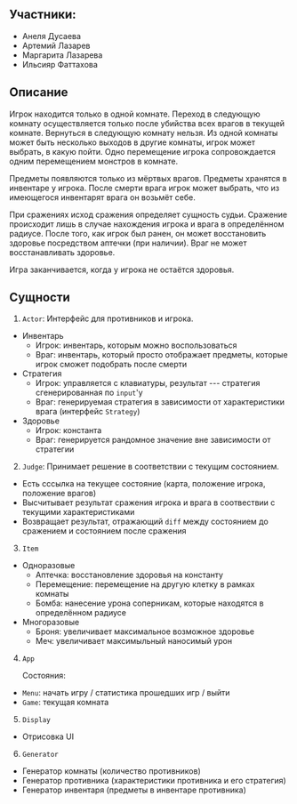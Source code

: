 ## Участники:
- Анеля Дусаева
- Артемий Лазарев
- Маргарита Лазарева
- Ильсияр Фаттахова

## Описание

Игрок находится только в одной комнате. Переход в следующую комнату осуществляется только после убийства всех врагов в текущей комнате. Вернуться в следующую комнату нельзя. Из одной комнаты может быть несколько выходов в другие комнаты, игрок может выбрать, в какую пойти. Одно перемещение игрока сопровождается одним перемещением монстров в комнате.

Предметы появляются только из мёртвых врагов. Предметы хранятся в инвентаре у игрока. После смерти врага игрок может выбрать, что из имеющегося инвентарят врага он возьмёт себе.

При сражениях исход сражения определяет сущность судьи. Сражение происходит лишь в случае нахождения игрока и врага в определённом радиусе. После того, как игрок был ранен, он может восстановить здоровье посредством аптечки (при наличии). Враг не может восстанавливать здоровье. 

Игра заканчивается, когда у игрока не остаётся здоровья.

## Сущности

1) `Actor`: Интерфейс для противников и игрока.
  - Инвентарь
    - Игрок: инвентарь, которым можно воспользоваться
    - Враг: инвентарь, который просто отображает предметы, которые игрок сможет подобрать после смерти
  - Стратегия 
    - Игрок: управляется с клавиатуры, результат --- стратегия сгенерированная по `input`'у
    - Враг: генерируемая стратегия в зависимости от характеристики врага (интерфейс `Strategy`)
  - Здоровье
    - Игрок: константа
    - Враг: генерируется рандомное значение вне зависимости от стратегии

2) `Judge`: Принимает решение в соответствии с текущим состоянием.
  - Есть сссылка на текущее состояние (карта, положение игрока, положение врагов)
  - Высчитывает результат сражения игрока и врага в соотвествии с текущими характеристиками
  - Возвращает результат, отражающий `diff` между состоянием до сражением и состоянием после сражения
  
3) `Item`

- Одноразовые
  - Аптечка: восстановление здоровья на константу
  - Перемещение: перемещение на другую клетку в рамках комнаты
  - Бомба: нанесение урона соперникам, которые находятся в определённом радиусе
- Многоразовые
  - Броня: увеличивает максимальное возможное здоровье
  - Меч: увеличивает максимыльный наносимый урон
  
4) `App`

    Состояния:
  - `Menu`: начать игру / статистика прошедших игр / выйти
  - `Game`: текущая комната

5) `Display`

- Отрисовка UI

6) `Generator`
  - Генератор комнаты (количество противников)
  - Генератор противника (характеристики противника и его стратегия)
  - Генератор инвентаря (предметы в инвентаре противника)

<!-- 8) Действия (`input loop`)
- `Action` (нажатие на клавишу / необработанные события) -> `Action Queue` -> execute
- execute: `Inventory Action` dict / `Map Actions` dict. В зависимости от `CurrentDict` выбираем `execute`
- `Actions` -- `movement`, `menus`, открытие `menu` -> `curDict` = `InventoryDict`, `movement` -> `curDict` = `MapActions` --> 
